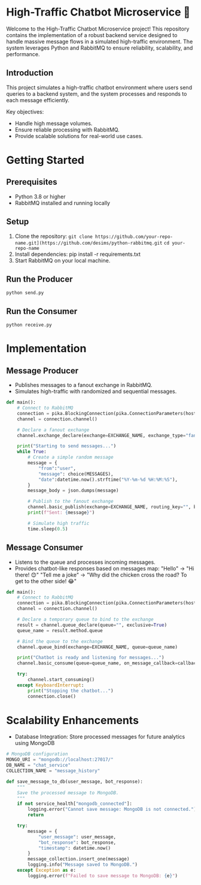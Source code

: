 # High-Traffic Chatbot Microservice 🌟

Welcome to the High-Traffic Chatbot Microservice project! This repository contains the implementation of a robust backend service designed to handle massive message flows in a simulated high-traffic environment. The system leverages Python and RabbitMQ to ensure reliability, scalability, and performance.

## Introduction
This project simulates a high-traffic chatbot environment where users send queries to a backend system, and the system processes and responds to each message efficiently.

Key objectives:

- Handle high message volumes.
- Ensure reliable processing with RabbitMQ.
- Provide scalable solutions for real-world use cases.

# Getting Started

## Prerequisites
- Python 3.8 or higher
- RabbitMQ installed and running locally
## Setup
1. Clone the repository:
```git clone https://github.com/your-repo-name.git](https://github.com/desims/python-rabbitmq.git```
```cd your-repo-name```
3. Install dependencies:
pip install -r requirements.txt
4. Start RabbitMQ on your local machine.
   
## Run the Producer
```python send.py```

## Run the Consumer
```python receive.py```

# Implementation
## Message Producer
- Publishes messages to a fanout exchange in RabbitMQ.
- Simulates high-traffic with randomized and sequential messages.

```python
def main():
    # Connect to RabbitMQ
    connection = pika.BlockingConnection(pika.ConnectionParameters(host=RABBITMQ_HOST))
    channel = connection.channel()

    # Declare a fanout exchange
    channel.exchange_declare(exchange=EXCHANGE_NAME, exchange_type="fanout")

    print("Starting to send messages...")
    while True:
        # Create a simple random message
        message = {
            "from":"user",
            "message": choice(MESSAGES), 
            "date":datetime.now().strftime("%Y-%m-%d %H:%M:%S"),
        }
        message_body = json.dumps(message)

        # Publish to the fanout exchange
        channel.basic_publish(exchange=EXCHANGE_NAME, routing_key="", body=message_body)
        print(f"Sent: {message}")

        # Simulate high traffic
        time.sleep(0.5)
```
## Message Consumer
- Listens to the queue and processes incoming messages.
- Provides chatbot-like responses based on messages map:
   "Hello" → "Hi there! 😊"
   "Tell me a joke" → "Why did the chicken cross the road? To get to the other side! 😂"
```python
def main():
    # Connect to RabbitMQ
    connection = pika.BlockingConnection(pika.ConnectionParameters(host=RABBITMQ_HOST))
    channel = connection.channel()

    # Declare a temporary queue to bind to the exchange
    result = channel.queue_declare(queue="", exclusive=True)
    queue_name = result.method.queue

    # Bind the queue to the exchange
    channel.queue_bind(exchange=EXCHANGE_NAME, queue=queue_name)

    print("Chatbot is ready and listening for messages...")
    channel.basic_consume(queue=queue_name, on_message_callback=callback)

    try:
        channel.start_consuming()
    except KeyboardInterrupt:
        print("Stopping the chatbot...")
        connection.close()
```
# Scalability Enhancements
- Database Integration: Store processed messages for future analytics using MongoDB
```python
# MongoDB configuration
MONGO_URI = "mongodb://localhost:27017/"
DB_NAME = "chat_service"
COLLECTION_NAME = "message_history"

def save_message_to_db(user_message, bot_response):
    """
    Save the processed message to MongoDB.
    """
    if not service_health["mongodb_connected"]:
        logging.error("Cannot save message: MongoDB is not connected.")
        return

    try:
        message = {
            "user_message": user_message,
            "bot_response": bot_response,
            "timestamp": datetime.now()
        }
        message_collection.insert_one(message)
        logging.info("Message saved to MongoDB.")
    except Exception as e:
        logging.error(f"Failed to save message to MongoDB: {e}")
```
